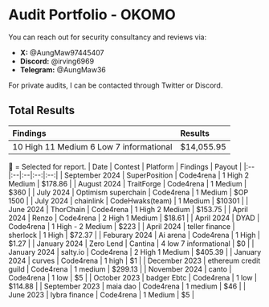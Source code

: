 # Audit Portfolio - OKOMO

You can reach out for security consultancy and reviews via:

- **X:** @AungMaw97445407
- **Discord:** @irving6969
- **Telegram:** @AungMaw36

For private audits, I can be contacted through Twitter or Discord. 

## Total Results


| Findings             | Results    | 
|:-------------------|:-------------|
| 10 High 11 Medium 6 Low 7 informational | $14,055.95|

🥇 = Selected for report.
| Date | Contest | Platform | Findings | Payout |
|:--|:--|:--|:--:|:--:|
| September 2024 | SuperPosition | Code4rena | 1 High 2 Medium | $178.86 |
| August 2024 | TraitForge | Code4rena | 1 Medium | $360 |
| July 2024 | Optimism superchain | Code4rena | 1 Medium | $OP 1500 |
| July 2024 | chainlink | CodeHwaks(team) | 1 Medium | $10301 |
| June 2024 | ThorChain | Code4rena | 1 High 2 Medium | $153.75 |
| April 2024 | Renzo | Code4rena | 2 High 1 Medium | $18.61 |
| April 2024 | DYAD | Code4rena | 1 High - 2 Medium | $223 |
| April 2024 | teller finance | sherlock | 1 High | $72.37 |
| Feburary 2024 | Ai arena | Code4rena | 1 High | $1.27 |
| January 2024 | Zero Lend | Cantina | 4 low 7 informational | $0 |
| January 2024 | salty.io | Code4rena | 2 High 1 Medium | $405.39 |
| January 2024 | curves | Code4rena | 1 high | $1 |
| December 2023 | ethereum credit guild | Code4rena | 1 medium | $299.13 |
| November 2024 | canto | Code4rena | 1 low | $5 |
| October 2023 | badger Ebtc | Code4rena | 1 low | $114.88 |
| September 2023 | maia dao | Code4rena | 1 medium | $46 |
| June 2023 | lybra finance | Code4rena | 1 Medium | $5 |

